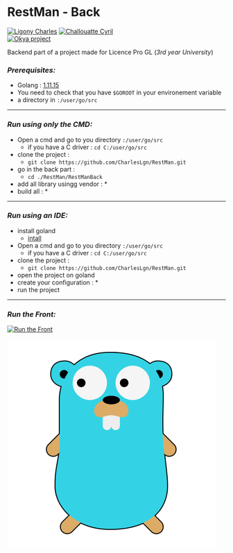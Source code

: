 # RestMan - Back
[![Ligony Charles](https://img.shields.io/badge/Charles-LinkedIn-1E90E7.svg)](https://www.linkedin.com/in/charles-ligony-893177134/)
[![Challouatte Cyril](https://img.shields.io/badge/Cyril-LinkedIn-1E90E7.svg)](https://www.linkedin.com/in/cyril-challouatte-824021160/)  
[![Okya project](https://img.shields.io/badge/%C3%98kya-Official-0c2461.svg)]()

Backend part of a project made for Licence Pro GL (_3rd year University_)  

### _Prerequisites:_

 - Golang : [1.11.15](https://golang.org/)
 - You need to check that you have `$GOROOT` in your environement variable
 - a directory in `:/user/go/src`

***

### _Run using only the CMD:_
 - Open a cmd and go to you directory `:/user/go/src`
     * if you have a C driver : `cd C:/user/go/src`
 - clone the project :
     * `git clone https://github.com/CharlesLgn/RestMan.git`
 - go in the back part :
     * `cd ./RestMan/RestManBack`
 - add all library usingg vendor :
     * 
 - build all :
     * 

***

### _Run using an IDE:_
 - install goland
     * [intall](https://www.jetbrains.com/go/)
 - Open a cmd and go to you directory `:/user/go/src`
     * if you have a C driver : `cd C:/user/go/src`
 - clone the project :
     * `git clone https://github.com/CharlesLgn/RestMan.git`
 - open the project on goland
 - create your configuration :
     * 
 - run the project

***

### _Run the Front:_  
[![Run the Front](https://img.shields.io/badge/ReadMe-Front-5BC7F8.svg)]()  


[![Golang](./icons8-golang-480.png)](https://golang.org/)  

